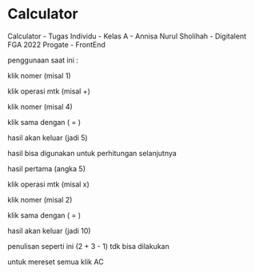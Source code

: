 # Calculator
Calculator - Tugas Individu - Kelas A - Annisa Nurul Sholihah - Digitalent FGA 2022 Progate - FrontEnd

penggunaan saat ini :

klik nomer (misal 1)

klik operasi mtk (misal +)

klik nomer (misal 4)

klik sama dengan ( = )

hasil akan keluar (jadi 5)

hasil bisa digunakan untuk perhitungan selanjutnya

hasil pertama (angka 5)

klik operasi mtk (misal x)

klik nomer (misal 2)

klik sama dengan ( = )

hasil akan keluar (jadi 10)


penulisan seperti ini (2 + 3 - 1) tdk bisa dilakukan

untuk mereset semua klik AC
